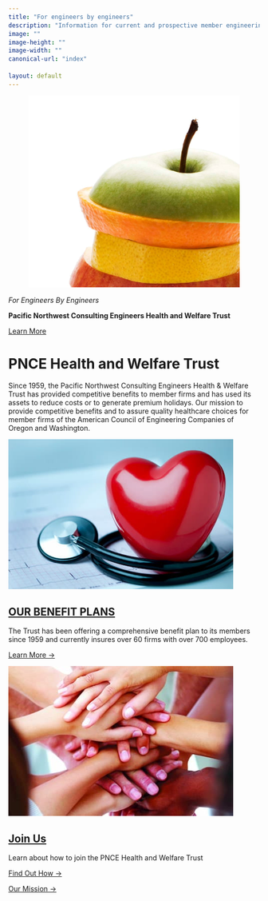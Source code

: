 ```yaml
---
title: "For engineers by engineers"
description: "Information for current and prospective member engineering firms in the Pacific Northwest states of Oregon and Washington in the PNCE health and welfare trust"
image: ""
image-height: ""
image-width: ""
canonical-url: "index"

layout: default
---
```


<div class="banner banner-lg">
    <div class="color-overlay"></div>
    <figure id="thumbnail">
      <img src="/assets/images/pnce_fruit_image.jpg" 
        data-image-dimensions="1135x1030"
        data-image-focal-point="0.97,0.54" 
        alt="pnce_fruit_image.jpg" />
    </figure>
    <div class="description">
      <p><em>For Engineers By Engineers</em></p>
      <p><strong>Pacific Northwest Consulting Engineers Health and Welfare Trust</strong></p>
      <p><a href="/benefits/at-a-glance">Learn More</a></p>
    </div>
  </div>

  <div class="container main-body">
    <div class="row">
      <div class="col-12">
        <h1 class="center">
          PNCE Health and Welfare Trust
        </h1>
        <p class="center">
          Since 1959, the Pacific Northwest Consulting Engineers Health &amp; Welfare Trust has provided competitive
          benefits to member firms and has used its assets to
          reduce costs or to generate premium holidays. Our
          mission to provide competitive benefits and to assure quality
          healthcare choices for member firms of the American
          Council of Engineering Companies of Oregon and
          Washington.
        </p>
      </div>
    </div>
    <div class="row">
      <div class="col-6 center">
        <a href="/benefits/at-a-glance">
          <div>
            <img 
                class="thumb-image" 
                src="/assets/images/PlasticHeartWithStethoscop451x300.jpg"
                data-src="/assets/images/PlasticHeartWithStethoscop451x300.jpg" 
                data-image-dimensions="500x300"
                data-image-focal-point="0.5,0.5" 
                alt="" />
          </div>
        </a>
        <h2 class="center">
          <a href="/benefits/at-a-glance">OUR BENEFIT PLANS</a>
        </h2>
        <p class="center">
          The Trust has been offering a comprehensive benefit
          plan to its members since 1959 and currently insures
          over 60 firms with over 700 employees.
        </p>
        <p class="center">
          <a href="/benefits/at-a-glance">Learn More →</a>
        </p>
      </div>
      <div class="col-6 center">
        <a href="/benefits/join">
          <div>
            <img 
                class="thumb-image" 
                src="/assets/images/hands-stacked451x300.jpg"
                data-src="/assets/images/hands-stacked451x300.jpg" 
                data-image-dimensions="500x300"
                data-image-focal-point="0.5,0.5" 
                alt="" />
          </div>
        </a>
        <h2 class="center">
          <a href="/join">Join Us</a>
        </h2>
        <p class="center">
          Learn about how to join the PNCE Health and Welfare
          Trust
        </p>
        <p class="center">
          <a href="/join">Find Out How →</a>
        </p>
      </div>
      <div class="row">
        <div class="col-12 center">
          <p class="center">
            <a href="https://flimp.live/PNCE-2021-Our-Mission" data-type="iframe" class="lightbox">Our Mission →</a>
          </p>
        </div>
      </div>
    </div>
  </div>
  <script src="/assets/javascript/tobii.min.js"></script>
  <script type="text/javascript">
    const tobii = new Tobii()
  </script>